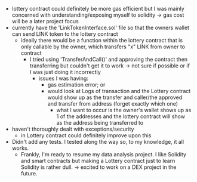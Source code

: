- lottery contract could definitely be more gas efficient but I was mainly concerned with understanding/exposing myself to solidity -> gas cost will be a later project focus
- currently have the 'LinkTokenInterface.sol' file so that the owners wallet can send LINK token to the lottery contract
    - ideally there would be a function within the lottery contract that is only callable by the owner, which transfers "x" LINK from owner to contract
        - I tried using 'TransferAndCall()' and approving the contract then transferring but couldn't get it to work -> not sure if possible or if I was just doing it incorrectly
            - issues I was having:
                - gas estimation error; or
                - would look at Logs of transaction and the Lottery contract would show up as the transfer  and caller/the approved and transfer from address (forget exactly which one)
                    - what I want to occur is the owner's wallet shows up as 1 of the addresses and the lottery contract will show as the address being transferred to
- haven't thoroughly dealt with exceptions/security
    - in Lottery contract could definitely improve upon this
- Didn't add any tests. I tested along the way so, to my knowledge, it all works.
    - Frankly, I'm ready to resume my data analysis project. I like Solidity and smart contracts but making a Lottery contract just to learn Solidity is rather dull. -> excited to work on a DEX project in the future.
